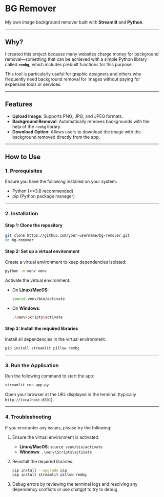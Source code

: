 # BG Remover

My own image background remover built with **Streamlit** and **Python**.

---

## Why?

I created this project because many websites charge money for background removal—something that can be achieved with a simple Python library called **`rembg`**, which includes prebuilt functions for this purpose. 

This tool is particularly useful for graphic designers and others who frequently need background removal for images without paying for expensive tools or services.

---

## Features

- **Upload Image**: Supports PNG, JPG, and JPEG formats.
- **Background Removal**: Automatically removes backgrounds with the help of the `rembg` library.
- **Download Option**: Allows users to download the image with the background removed directly from the app.

---

## How to Use

### 1. Prerequisites

Ensure you have the following installed on your system:

- Python (>=3.8 recommended)
- pip (Python package manager)

---

### 2. Installation

#### Step 1: Clone the repository
```bash
git clone https://github.com/your-username/bg-remover.git
cd bg-remover
```

#### Step 2: Set up a virtual environment
Create a virtual environment to keep dependencies isolated:
```bash
python -m venv venv
```

Activate the virtual environment:
- On **Linux/MacOS**:
  ```bash
  source venv/bin/activate
  ```
- On **Windows**:
  ```bash
  .\venv\Scripts\activate
  ```

#### Step 3: Install the required libraries
Install all dependencies in the virtual environment:
```bash
pip install streamlit pillow rembg
```

---

### 3. Run the Application

Run the following command to start the app:
```bash
streamlit run app.py
```

Open your browser at the URL displayed in the terminal (typically `http://localhost:8501`).

---

### 4. Troubleshooting

If you encounter any issues, please try the following:

1. Ensure the virtual environment is activated:
   - **Linux/MacOS**: `source venv/bin/activate`
   - **Windows**: `.\venv\Scripts\activate`

2. Reinstall the required libraries:
   ```bash
   pip install --upgrade pip
   pip install streamlit pillow rembg
   ```

3. Debug errors by reviewing the terminal logs and resolving any dependency conflicts or use chatgpt to try to debug.